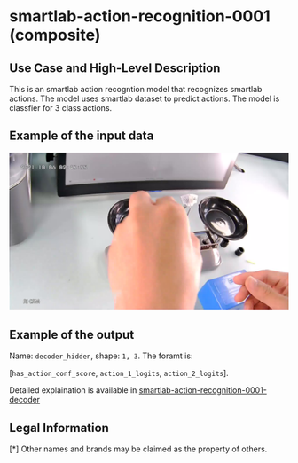 # smartlab-action-recognition-0001 (composite)

## Use Case and High-Level Description

This is an smartlab action recogntion model that recognizes smartlab actions.
The model uses smartlab dataset to predict actions.
The model is classfier for 3 class actions.

## Example of the input data
![](./assets/frame0001.jpg)

## Example of the output
Name: `decoder_hidden`, shape: `1, 3`. The foramt is:

[`has_action_conf_score`, `action_1_logits`, `action_2_logits`].

Detailed explaination is available in [smartlab-action-recognition-0001-decoder](./smartlab-action-recognition-0001-decoder/README.md)


## Legal Information

[*] Other names and brands may be claimed as the property of others.